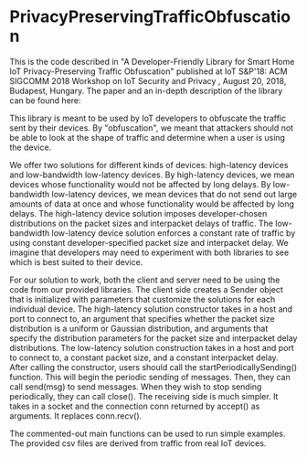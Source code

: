 # PrivacyPreservingTrafficObfuscation

This is the code described in "A Developer-Friendly Library for Smart Home IoT Privacy-Preserving Traffic Obfuscation" 
published at IoT S&P'18: ACM SIGCOMM 2018 Workshop on IoT Security and Privacy , August 20, 2018, Budapest, Hungary. 
The paper and an in-depth description of the library can be found here: <link>

This library is meant to be used by IoT developers to obfuscate the traffic sent by their devices. 
By "obfuscation", we meant that attackers should not be able to look at the shape  of traffic
and determine when a user is using the device.

We offer two solutions for different kinds of devices: high-latency devices and low-bandwidth low-latency devices. By high-latency devices, we mean devices whose functionality would not be affected by long delays. By low-bandwidth low-latency devices, we mean devices that do not send out large amounts of data at once and whose functionality would be affected by long delays. The high-latency device solution imposes developer-chosen distributions on the packet sizes and interpacket delays of traffic. The low-bandwidth low-latency device solution enforces a constant rate of traffic by using constant developer-specified packet size and interpacket delay. We imagine that developers may need to experiment with both libraries to see which is best suited to their device.

For our solution to work, both the client and server need to be using the code 
from our provided libraries. The client side creates a Sender object that is 
initialized with parameters that customize the solutions for each individual 
device. The high-latency solution constructor takes in a host and port to 
connect to, an argument that specifies whether the packet size distribution is
a uniform or Gaussian distribution, and arguments that specify the distribution
parameters for the packet size and interpacket delay distributions. The 
low-latency solution construction takes in a host and port to connect to, 
a constant packet size, and a constant interpacket delay. After 
calling the constructor, users should call the startPeriodicallySending() 
function. This will begin the periodic sending of messages. 
Then, they can call send(msg) to send messages. When they wish to stop sending periodically, they can call close(). The receiving side is much
simpler. It takes in a socket and the connection conn returned by
accept() as arguments. It replaces conn.recv().

The commented-out main functions can be used to run simple examples. The provided
csv files are derived from traffic from real IoT devices. 
